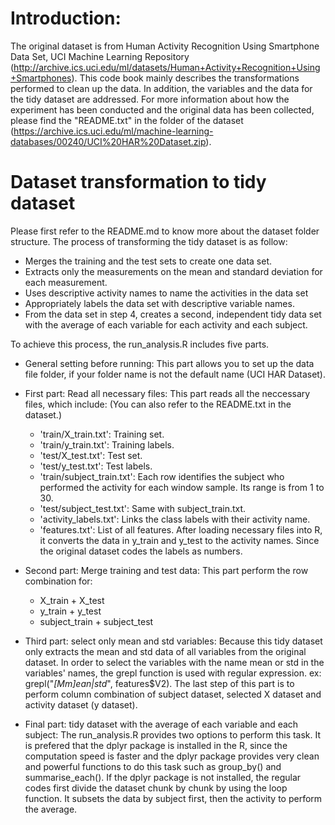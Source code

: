 Introduction:
=============
The original dataset is from Human Activity Recognition Using Smartphone Data Set, UCI Machine Learning Repository (http://archive.ics.uci.edu/ml/datasets/Human+Activity+Recognition+Using+Smartphones). This code book mainly describes the transformations performed to clean up the data. In addition, the variables and the data for the tidy dataset are addressed. For more information about how the experiment has been conducted and the original data has been collected, please find the "README.txt" in the folder of the dataset (https://archive.ics.uci.edu/ml/machine-learning-databases/00240/UCI%20HAR%20Dataset.zip).

Dataset transformation to tidy dataset
======================================
Please first refer to the README.md to know more about the dataset folder structure. The process of transforming the tidy dataset is as follow:
* Merges the training and the test sets to create one data set.
* Extracts only the measurements on the mean and standard deviation for each measurement. 
* Uses descriptive activity names to name the activities in the data set
* Appropriately labels the data set with descriptive variable names. 
* From the data set in step 4, creates a second, independent tidy data set with the average of each variable for each activity and each subject.

To achieve this process, the run_analysis.R includes five parts.
* General setting before running: This part allows you to set up the data file folder, if your folder name is not the default name (UCI HAR Dataset).

* First part: Read all necessary files: This part reads all the neccessary files, which include: (You can also refer to the README.txt in the dataset.)
    * 'train/X_train.txt': Training set.
    * 'train/y_train.txt': Training labels.
    * 'test/X_test.txt': Test set.
    * 'test/y_test.txt': Test labels.
    * 'train/subject_train.txt': Each row identifies the subject who performed the activity for each window sample. Its range is from 1 to 30.
    * 'test/subject_test.txt': Same with subject_train.txt.
    * 'activity_labels.txt': Links the class labels with their activity name.
    * 'features.txt': List of all features.
After loading necessary files into R, it converts the data in y_train and y_test to the activity names. Since the original dataset codes the labels as numbers. 
    
* Second part: Merge training and test data: This part perform the row combination for:
    * X_train + X_test
    * y_train + y_test
    * subject_train + subject_test

* Third part: select only mean and std variables: Because this tidy dataset only extracts the mean and std data of all variables from the original dataset. In order to select the variables with the name mean or std in the variables' names, the grepl function is used with regular expression. ex: grepl("*[Mm]ean|std*", features$V2). The last step of this part is to perform column combination of subject dataset, selected X dataset and activity dataset (y dataset).

* Final part: tidy dataset with the average of each variable and each subject: The run_analysis.R provides two options to perform this task. It is prefered that the dplyr package is installed in the R, since the computation speed is faster and the dplyr package provides very clean and powerful functions to do this task such as group_by() and summarise_each(). If the dplyr package is not installed, the regular codes first divide the dataset chunk by chunk by using the loop function. It subsets the data by subject first, then the activity to perform the average. 
